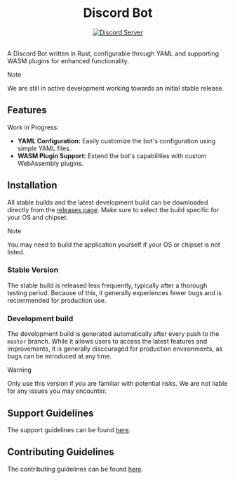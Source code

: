 <div align="center">
	<!-- <img src=".github/assets/logo.png" alt="Discord Bot Logo" height="100px"> -->
	<h1>Discord Bot</h1>
	<a href="https://discord.gg/netsky-s-basement-965890377896845352">
		<img src="https://img.shields.io/discord/965890377896845352?label=Discord&labelColor=5865F2&color=2D2F33" alt="Discord Server">
	</a>
</div>

<br/>

A Discord Bot written in Rust, configurable through YAML and supporting WASM plugins for enhanced functionality.

> [!NOTE]  
> We are still in active development working towards an initial stable release.

## Features

Work in Progress:

-   **YAML Configuration:** Easily customize the bot's configuration using simple YAML files.
-   **WASM Plugin Support:** Extend the bot's capabilities with custom WebAssembly plugins.

## Installation

All stable builds and the latest development build can be downloaded directly from the [releases page](https://github.com/paperback-community/discord-bot/releases). Make sure to select the build specific for your OS and chipset.

> [!NOTE]  
> You may need to build the application yourself if your OS or chipset is not listed.

### Stable Version

The stable build is released less frequently, typically after a thorough testing period. Because of this, it generally experiences fewer bugs and is recommended for production use.

### Development build

The development build is generated automatically after every push to the `master` branch. While it allows users to access the latest features and improvements, it is generally discouraged for production environments, as bugs can be introduced at any time.

> [!WARNING]  
> Only use this version if you are familiar with potential risks. We are not liable for any issues you may encounter.

## Support Guidelines

The support guidelines can be found [here](https://github.com/paperback-community/discord-bot/blob/master/.github/SUPPORT.md).

## Contributing Guidelines

The contributing guidelines can be found [here](https://github.com/paperback-community/discord-bot/blob/master/.github/CONTRIBUTING.md).
